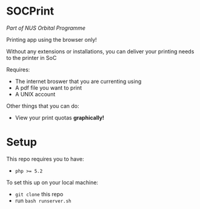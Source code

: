 SOCPrint
===
*Part of NUS Orbital Programme*

Printing app using the browser only!

Without any extensions or installations, you can deliver your printing needs to the printer in SoC

Requires: 
  * The internet broswer that you are currenting using
  * A pdf file you want to print
  * A UNIX account

Other things that you can do:
  * View your print quotas **graphically!**


Setup
===
This repo requires you to have:
- `php >= 5.2`

To set this up on your local machine:
- `git clone` this repo
- run `bash runserver.sh`

